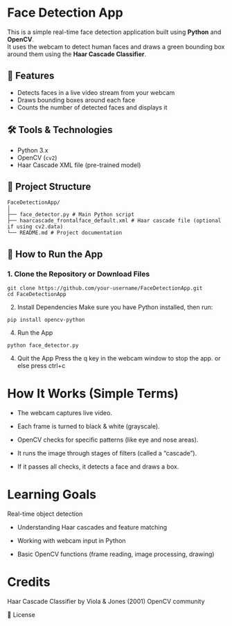 # Face Detection App 

This is a simple real-time face detection application built using **Python** and **OpenCV**.  
It uses the webcam to detect human faces and draws a green bounding box around them using the **Haar Cascade Classifier**.

## 📸 Features

- Detects faces in a live video stream from your webcam
- Draws bounding boxes around each face
- Counts the number of detected faces and displays it

## 🛠️ Tools & Technologies

- Python 3.x
- OpenCV (`cv2`)
- Haar Cascade XML file (pre-trained model)

## 📁 Project Structure

    FaceDetectionApp/
    │
    ├── face_detector.py # Main Python script
    ├── haarcascade_frontalface_default.xml # Haar cascade file (optional if using cv2.data)
    └── README.md # Project documentation

## 🚀 How to Run the App

### 1. Clone the Repository or Download Files

    git clone https://github.com/your-username/FaceDetectionApp.git
    cd FaceDetectionApp
  
  2. Install Dependencies
  Make sure you have Python installed, then run:

    pip install opencv-python
  
  4. Run the App
  
    python face_detector.py
  
  4. Quit the App
  Press the q key in the webcam window to stop the app.
  or else press ctrl+c
  
  # How It Works (Simple Terms)
  - The webcam captures live video.

  - Each frame is turned to black & white (grayscale).

  - OpenCV checks for specific patterns (like eye and nose areas).

  - It runs the image through stages of filters (called a “cascade”).

  - If it passes all checks, it detects a face and draws a box.

# Learning Goals
Real-time object detection

- Understanding Haar cascades and feature matching

- Working with webcam input in Python

- Basic OpenCV functions (frame reading, image processing, drawing)


# Credits
Haar Cascade Classifier by Viola & Jones (2001)
OpenCV community

📜 License
